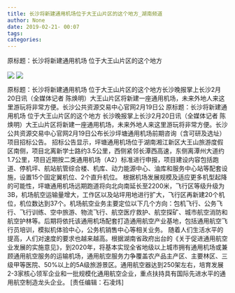```yaml
---
title: 长沙将新建通用机场位于大王山片区的这个地方_湖南频道
author: None
date: 2019-02-21- 00:07
tags: 
categories: 
---
```

原标题：长沙将新建通用机场 位于大王山片区的这个地方
<!-- more -->
                
<img align="center" border="0" src="http://p2.ifengimg.com/a/2019_08/45c528534e1b47a_size61_w806_h868.png" />
                
<img align="center" border="0" src="http://p2.ifengimg.com/a/2016/0810/204c433878d5cf9size1_w16_h16.png" />
            
原标题：长沙将新建通用机场 位于大王山片区的这个地方长沙晚报掌上长沙2月20日讯（全媒体记者 陈焕明）大王山片区将新建一座通用机场，未来外地人来这里游玩将非常方便。长沙公共资源交易中心官网2月19日公
原标题：长沙将新建通用机场 位于大王山片区的这个地方
长沙晚报掌上长沙2月20日讯（全媒体记者 陈焕明）大王山片区将新建一座通用机场，未来外地人来这里游玩将非常方便。长沙公共资源交易中心官网2月19日公布长沙坪塘通用机场前期咨询（含可研及选址）项目招标公告。
招标公告显示，坪塘通用机场位于湖南湘江新区大王山旅游度假区南侧，项目北离新学士路约3.5公里，西侧紧邻长潭西高速，东侧离潭州大道约1.7公里，项目近期按二类通用机场（A2）标准进行申报，项目建设内容包括跑道、停机坪、航站航管综合楼、机库、动力能源中心、油库和服务中心站等配套设施，设置15个固定翼机位、2个直升机位。
根据机场发展规模及适应更多机型起降的可能性，坪塘通用机场远期跑道将向北向南延长至2200米，飞行区等级升级为3B，机场航空运输量增大，工作区以及站坪用地进行扩大，飞行区再新建20个机位，机位数达到37个。机场航空业务主要定位以下几个方向：包机飞行、公务飞行、飞行训练、空中旅游、物流飞行、航空医疗救护、航空探矿、城市航空消防和航空护林等。后期将依托该通用机场配套打造通用航空产业基地，包括通用航空飞行员培训，模拟机体验中心，公务机销售中心等相关业务。
随着人们生活水平的提高，人们对速度的要求也越来越高。根据湖南省政府出台的《关于促进通用航空业发展的实施意见》，到2020年，将基本实现全省地级以上城市拥有通用机场或兼顾通用航空服务的运输机场，通用航空服务力争覆盖农产品主产区、主要林区、三级甲等医院、50%以上的5A级旅游景区。通用航空器达到250架左右，培育发展2-3家核心领军企业和一批规模化通用航空企业，重点扶持具有国际先进水平的通用航空制造龙头企业。
[责任编辑：石凌炜]
            
